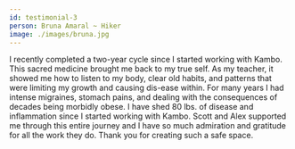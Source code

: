 ```yaml
---
id: testimonial-3
person: Bruna Amaral ~ Hiker
image: ./images/bruna.jpg
---
```


I recently completed a two-year cycle since I started working with Kambo. This sacred medicine brought me back to my true self. As my teacher, it showed me how to listen to my body, clear old habits, and patterns that were limiting my growth and causing dis-ease within. For many years I had intense migraines, stomach pains, and dealing with the consequences of decades being morbidly obese. I have shed 80 lbs. of disease and inflammation since I started working with Kambo. Scott and Alex supported me through this entire journey and I have so much admiration and gratitude for all the work they do. Thank you for creating such a safe space.
